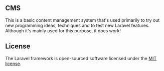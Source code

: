 ## CMS

This is a basic content management system that's used primarily to try out new programming ideas, techniques and to test new Laravel features. Although it's mainly used for this purpose, it does work!




## License

The Laravel framework is open-sourced software licensed under the [MIT license](https://opensource.org/licenses/MIT).
